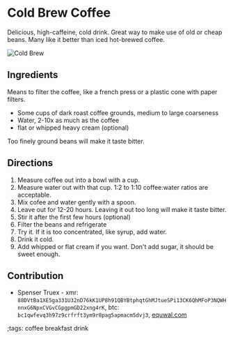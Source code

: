 # Cold Brew Coffee

Delicious, high-caffeine, cold drink. Great way to make use of old or
cheap beans. Many like it better than iced hot-brewed coffee.

![Cold Brew](pix/cold-brew.webp)

## Ingredients

Means to filter the coffee, like a french press or a plastic cone with paper filters.

- Some cups of dark roast coffee grounds, medium to large coarseness
- Water, 2-10x as much as the coffee
- flat or whipped heavy cream (optional)

Too finely ground beans will make it taste bitter.

## Directions

1. Measure coffee out into a bowl with a cup.
2. Measure water out with that cup. 1:2 to 1:10 coffee:water ratios are acceptable.
3. Mix cofee and water gently with a spoon.
4. Leave out for 12-20 hours.  Leaving it out too long will make it taste bitter.
5. Stir it after the first few hours (optional)
6. Filter the beans and refrigerate
7. Try it. If it is too concentrated, like syrup, add water.
8. Drink it cold.
9. Add whipped or flat cream if you want. Don't add sugar, it should be sweet enough.

## Contribution

- Spenser Truex - xmr: `88DVtBa1XE5ga331U32nD76kK1UP8h91QBYBtphqtGhMJtueSPi13CK6QhMFoP3NQWHnnxG6NpxCVGvCGpgpmGD22xng4rK`, btc: `bc1qwfevq3h97z9crfrft3ym9r8pag5apmacm5dvj3`, [equwal.com](https://equwal.com/donate.html)

;tags: coffee breakfast drink
